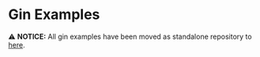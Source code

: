 # Gin Examples

⚠️  **NOTICE:** All gin examples have been moved as standalone repository to [here](https://github.com/softwear/examples).
